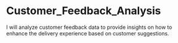 # Customer_Feedback_Analysis
I will analyze customer feedback data to provide insights on how to enhance the delivery experience based on customer suggestions.
